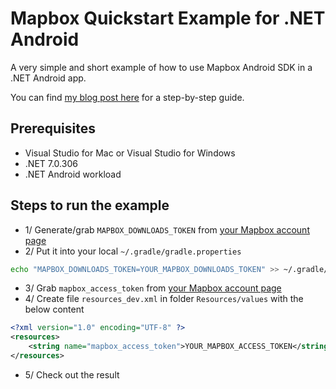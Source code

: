 # Mapbox Quickstart Example for .NET Android

A very simple and short example of how to use Mapbox Android SDK in a .NET Android app.

You can find [my blog post here](https://tuyen-vuduc.tech/how-to-use-mapbox-for-your-dotnet-android-app) for a step-by-step guide.

## Prerequisites
- Visual Studio for Mac or Visual Studio for Windows
- .NET 7.0.306
- .NET Android workload

## Steps to run the example

- 1/ Generate/grab `MAPBOX_DOWNLOADS_TOKEN` from [your Mapbox account page](https://account.mapbox.com/)
- 2/ Put it into your local `~/.gradle/gradle.properties`

```bash
echo "MAPBOX_DOWNLOADS_TOKEN=YOUR_MAPBOX_DOWNLOADS_TOKEN" >> ~/.gradle/gradle.properties
```

- 3/ Grab `mapbox_access_token` from [your Mapbox account page](https://account.mapbox.com/)
- 4/ Create file `resources_dev.xml` in folder `Resources/values` with the below content

```xml
<?xml version="1.0" encoding="UTF-8" ?>
<resources>
    <string name="mapbox_access_token">YOUR_MAPBOX_ACCESS_TOKEN</string>
</resources>
```
- 5/ Check out the result